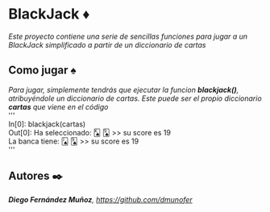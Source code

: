 # BlackJack ♦️

_Este proyecto contiene una serie de sencillas funciones para jugar a un BlackJack simplificado a partir de un diccionario de cartas_

## Como jugar ♠️

_Para jugar, simplemente tendrás que ejecutar la funcion **blackjack()**, atribuyéndole un diccionario de cartas. Este puede ser el propio diccionario **cartas** que viene en el código_  
'''  
In[0]: blackjack(cartas)  
Out[0]: Ha seleccionado: 🂮 🂩  >> su score es 19  
        La banca tiene: 🂫 🂩  >> su score es 19  
'''  
## Autores ✒️

_**Diego Fernández Muñoz**, https://github.com/dmunofer_
